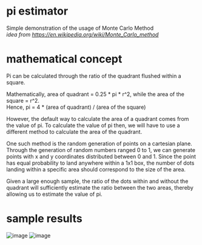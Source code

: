 # pi estimator
Simple demonstration of the usage of Monte Carlo Method  
_idea from https://en.wikipedia.org/wiki/Monte_Carlo_method_

# mathematical concept
Pi can be calculated through the ratio of the quadrant flushed within a square. 

Mathematically, area of quadrant = 0.25 * pi * r^2, while the area of the square = r^2.  
Hence, pi = 4 * (area of quadrant) / (area of the square) 

However, the default way to calculate the area of a quadrant comes from the value of pi. To calculate the value of pi then, we will have to use a different method to calculate the area of the quadrant. 

One such method is the random generation of points on a cartesian plane. 
Through the generation of random numbers ranged 0 to 1, we can generate points with x and y coordinates distributed between 0 and 1.
Since the point has equal probability to land anywhere within a 1x1 box, the number of dots landing within a specific area should correspond to the size of the area.   

Given a large enough sample, the ratio of the dots within and without the quadrant will sufficiently estimate the ratio between the two areas, thereby allowing us to estimate the value of pi. 

# sample results 
![image](https://user-images.githubusercontent.com/80518234/147243732-2468d210-e89c-4d07-8a20-6aed904000a4.png)
![image](https://user-images.githubusercontent.com/80518234/147243913-84f8df22-819c-4b7f-b488-ce9ae8aeb6cd.png)
